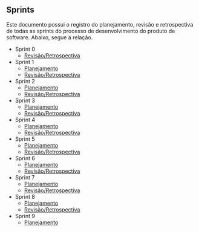 ## Sprints

Este documento possui o registro do planejamento, revisão e retrospectiva de todas as sprints do processo de desenvolvimento do produto de software. Abaixo, segue a relação.

* Sprint 0
    - [Revisão/Retrospectiva](docs/software/sprints/sprint0-revisao.md)
* Sprint 1
    - [Planejamento](docs/software/sprints/sprint1-planejamento.md)
    - [Revisão/Retrospectiva](docs/software/sprints/sprint1-revisao.md)
* Sprint 2
    - [Planejamento](docs/software/sprints/sprint2-planejamento.md)
    - [Revisão/Retrospectiva](docs/software/sprints/sprint2-revisao.md)
* Sprint 3
    - [Planejamento](docs/software/sprints/sprint3-planejamento.md)
    - [Revisão/Retrospectiva](docs/software/sprints/sprint3-revisao.md)
* Sprint 4
    - [Planejamento](docs/software/sprints/sprint4-planejamento.md)
    - [Revisão/Retrospectiva](docs/software/sprints/sprint4-revisao.md)
* Sprint 5
    - [Planejamento](docs/software/sprints/sprint5-planejamento.md)
    - [Revisão/Retrospectiva](docs/software/sprints/sprint5-revisao.md)
* Sprint 6
    - [Planejamento](docs/software/sprints/sprint6-planejamento.md)
    - [Revisão/Retrospectiva](docs/software/sprints/sprint6-revisao.md)
* Sprint 7
    - [Planejamento](docs/software/sprints/sprint7-planejamento.md)
    - [Revisão/Retrospectiva](docs/software/sprints/sprint7-revisao.md)
* Sprint 8 
    - [Planejamento](docs/software/sprints/sprint8-planejamento.md)
    - [Revisão/Retrospectiva](docs/software/sprints/sprint8-revisao.md)
* Sprint 9
    - [Planejamento](docs/software/sprints/sprint9-planejamento.md)